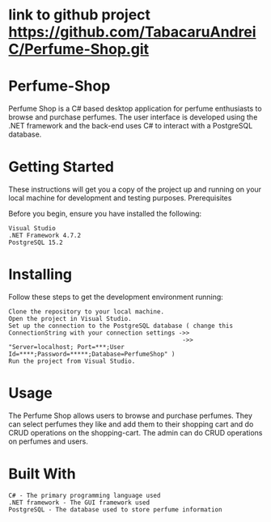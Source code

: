 # link to github project https://github.com/TabacaruAndreiC/Perfume-Shop.git

# Perfume-Shop

Perfume Shop is a C# based desktop application for perfume enthusiasts to browse and purchase perfumes. The user interface is developed using the .NET framework and the back-end uses C# to interact with a PostgreSQL database.

# Getting Started

These instructions will get you a copy of the project up and running on your local machine for development and testing purposes.
Prerequisites

Before you begin, ensure you have installed the following:

    Visual Studio 
    .NET Framework 4.7.2
    PostgreSQL 15.2

# Installing

Follow these steps to get the development environment running:

    Clone the repository to your local machine.
    Open the project in Visual Studio.
    Set up the connection to the PostgreSQL database ( change this ConnectionString with your connection settings ->> 
                                                    ->>   "Server=localhost; Port=***;User Id=****;Password=*****;Database=PerfumeShop" )
    Run the project from Visual Studio.

# Usage

The Perfume Shop allows users to browse and purchase perfumes. They can select perfumes they like and add them to their shopping cart and do CRUD operations on the shopping-cart. 
The admin can do CRUD operations on perfumes and users.
# Built With

    C# - The primary programming language used
    .NET framework - The GUI framework used
    PostgreSQL - The database used to store perfume information

